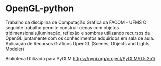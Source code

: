 # OpenGL-python
Trabalho da disciplina de Computação Gráfica da FACOM - UFMS O seguinte trabalho permite construir cenas com objetos tridimensionais,iluminação, reflexão e sombras utilizando recursos da OpenGL juntamente com os conhecimentos adquiridos em sala de aula. Aplicação de Recursos Gráficos OpenGL (Scenes, Objects and Lights Modeler)

Biblioteca Utilizada para PyGLM https://pypi.org/project/PyGLM/0.5.2b1/
